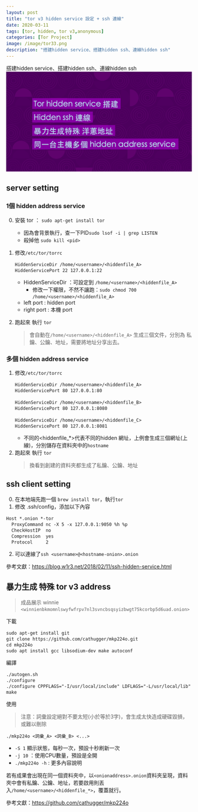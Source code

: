 ```yaml
---
layout: post
title: "tor v3 hidden service 設定 + ssh 連線"
date: 2020-03-11
tags: [tor, hidden, tor v3,anonymous]
categories: [Tor Project]
image: /image/tor33.png
description: "搭建hidden service、搭建hidden ssh、連線hidden ssh"
---
```


搭建hidden service、搭建hidden ssh、連線hidden ssh
![](/image/tor33.png)

## server setting

### 1個 hidden address service
0. 安裝 tor ： `sudo apt-get install tor`
    * 因為會背景執行，查一下PID`sudo lsof -i | grep LISTEN`
    * 殺掉他 `sudo kill <pid>`
2. 修改`/etc/tor/torrc`
    ```
    HiddenServiceDir /home/<username>/<hiddenfile_A>
    HiddenServicePort 22 127.0.0.1:22
    ```
    * HiddenServiceDir ：可設定到 `/home/<username>/<hiddenfile_A>`
        * 修改一下權限，不然不讓跑：`sudo chmod 700 /home/<username>/<hiddenfile_A>`
    * left port : hidden port
    * right port : 本機 port

2. 跑起來 執行 `tor`
    > 會自動在`/home/<username>/<hiddenfile_A>` 生成三個文件，分別為 私鑰、公鑰、地址，需要將地址分享出去。

### 多個 hidden address service

1. 修改`/etc/tor/torrc`
    ```
    HiddenServiceDir /home/<username>/<hiddenfile_A>
    HiddenServicePort 80 127.0.0.1:80

    HiddenServiceDir /home/<username>/<hiddenfile_B>
    HiddenServicePort 80 127.0.0.1:8080

    HiddenServiceDir /home/<username>/<hiddenfile_C>
    HiddenServicePort 80 127.0.0.1:8081
    ```
    * 不同的<hiddenfile_*>代表不同的hidden 網址，上例會生成三個網址(上線)，分別儲存在資料夾中的`hostname`
2. 跑起來 執行 `tor`
    > 換看到創建的資料夾都生成了私鑰、公鑰、地址


## ssh client setting
0. 在本地端先跑一個 `brew install tor`，執行`tor`
1. 修改 .ssh/config，添加以下內容
```
Host *.onion *-tor
  ProxyCommand nc -X 5 -x 127.0.0.1:9050 %h %p
  CheckHostIP  no
  Compression  yes
  Protocol     2
```

2. 可以連線了`ssh <username>@<hostname-onion>.onion`

參考文獻：https://blog.w1r3.net/2018/02/11/ssh-hidden-service.html

## 暴力生成 特殊 tor v3 address
> 成品展示 winnie `<winnienbkmomnlswyfwfrpv7nl3svncbsqsyizbwgt75kcorbp5d6uad.onion>`

下載
```
sudo apt-get install git
git clone https://github.com/cathugger/mkp224o.git
cd mkp224o
sudo apt install gcc libsodium-dev make autoconf
```
編譯
```
./autogen.sh
./configure
./configure CPPFLAGS="-I/usr/local/include" LDFLAGS="-L/usr/local/lib"
make
```
使用

> 注意：詞彙設定絕對不要太短(小於等於3字)，會生成太快造成硬碟毀損，或難以刪除
```
./mkp224o <詞彙_A> <詞彙_B> <...> 
```
* `-S 1` 顯示狀態，每秒一次，預設十秒刷新一次
* `-j 10` ：使用CPU數量，預設是全開
* `./mkp224o -h` : 更多內容說明

若有成果會出現在同一個資料夾中，以`<onionaddress>.onion`資料夾呈現，資料夾中會有私鑰、公鑰、地址，若要啟用則丟入`/home/<username>/<hiddenfile_*>`，覆蓋就行。

參考文獻：https://github.com/cathugger/mkp224o